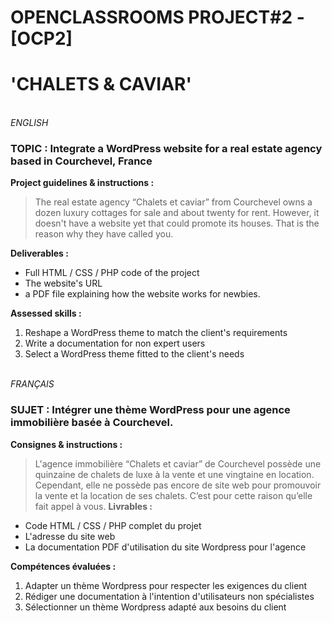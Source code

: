 # OPENCLASSROOMS PROJECT#2 - [OCP2]
# 'CHALETS & CAVIAR'
\
*ENGLISH*
### TOPIC : Integrate a WordPress website for a real estate agency based in Courchevel, France
**Project guidelines & instructions :**
>The real estate agency “Chalets et caviar” from Courchevel owns a dozen luxury cottages for sale and about twenty for rent. However, it doesn't have a website yet that could promote its houses. That is the reason why they have called you.

**Deliverables :**
- Full HTML / CSS / PHP code of the project 
- The website's URL
- a PDF file explaining how the website works for newbies.

**Assessed skills :**
1. Reshape a WordPress theme to match the client's requirements
2. Write a documentation for non expert users
3. Select a WordPress theme fitted to the client's needs

\
*FRANÇAIS* 
### SUJET : Intégrer une thème WordPress pour une agence immobilière basée à Courchevel.
**Consignes & instructions :**
>L'agence immobilière “Chalets et caviar” de Courchevel possède une quinzaine de chalets de luxe à la vente et une vingtaine en location. Cependant, elle ne possède pas encore de site web pour promouvoir la vente et la location de ses chalets. C’est pour cette raison qu’elle fait appel à vous.
**Livrables :**
- Code HTML / CSS / PHP complet du projet 
- L'adresse du site web
- La documentation PDF d'utilisation du site Wordpress pour l'agence

**Compétences évaluées :**
1. Adapter un thème Wordpress pour respecter les exigences du client
2. Rédiger une documentation à l'intention d'utilisateurs non spécialistes
3. Sélectionner un thème Wordpress adapté aux besoins du client
